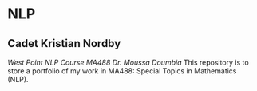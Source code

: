# NLP
## Cadet Kristian Nordby
*West Point NLP Course MA488*
*Dr. Moussa Doumbia*
This repository is to store a portfolio of my work in MA488: Special Topics in Mathematics (NLP). 
